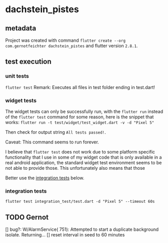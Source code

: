 # dachstein_pistes

## metadata

Project was created with command
`flutter create --org com.gernotfeichter dachstein_pistes`
and flutter version `2.8.1`.

## test execution

### unit tests
`flutter test`
Remark: Executes all files in test folder ending in test.dart!

### widget tests
The widget tests can only be successfully run, with the `flutter run` instead of the `flutter test`
command for some reason, here is the snippet that works:
`flutter run -t test/widget/test_widget.dart -v -d "Pixel 5"`

Then check for output string `All tests passed!`.

Caveat: This command seems to run forever.

I believe that `flutter test` does not work due to some platform specific functionality that I use 
in some of my widget code that is only available in a real android application, the standard 
widget test environment seems to be not able to provide those. This unfortunately also means
that those 

Better use the [integration tests](#integration-tests) below.

### integration tests
`flutter test integration_test/test.dart -d "Pixel 5" --timeout 60s`

## TODO Gernot
[] bug?: W/AlarmService(  751): Attempted to start a duplicate background isolate. Returning...
[] reset interval in seed to 60 minutes